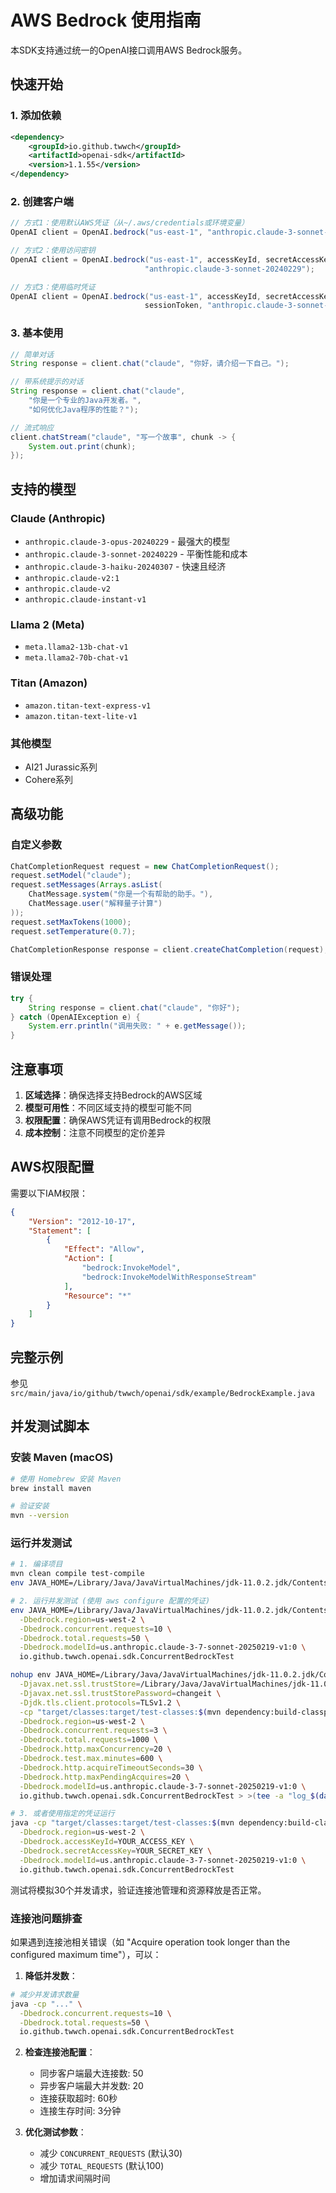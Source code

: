 # AWS Bedrock 使用指南

本SDK支持通过统一的OpenAI接口调用AWS Bedrock服务。

## 快速开始

### 1. 添加依赖

```xml
<dependency>
    <groupId>io.github.twwch</groupId>
    <artifactId>openai-sdk</artifactId>
    <version>1.1.55</version>
</dependency>
```

### 2. 创建客户端

```java
// 方式1：使用默认AWS凭证（从~/.aws/credentials或环境变量）
OpenAI client = OpenAI.bedrock("us-east-1", "anthropic.claude-3-sonnet-20240229");

// 方式2：使用访问密钥
OpenAI client = OpenAI.bedrock("us-east-1", accessKeyId, secretAccessKey, 
                              "anthropic.claude-3-sonnet-20240229");

// 方式3：使用临时凭证
OpenAI client = OpenAI.bedrock("us-east-1", accessKeyId, secretAccessKey, 
                              sessionToken, "anthropic.claude-3-sonnet-20240229");
```

### 3. 基本使用

```java
// 简单对话
String response = client.chat("claude", "你好，请介绍一下自己。");

// 带系统提示的对话
String response = client.chat("claude", 
    "你是一个专业的Java开发者。", 
    "如何优化Java程序的性能？");

// 流式响应
client.chatStream("claude", "写一个故事", chunk -> {
    System.out.print(chunk);
});
```

## 支持的模型

### Claude (Anthropic)
- `anthropic.claude-3-opus-20240229` - 最强大的模型
- `anthropic.claude-3-sonnet-20240229` - 平衡性能和成本
- `anthropic.claude-3-haiku-20240307` - 快速且经济
- `anthropic.claude-v2:1`
- `anthropic.claude-v2`
- `anthropic.claude-instant-v1`

### Llama 2 (Meta)
- `meta.llama2-13b-chat-v1`
- `meta.llama2-70b-chat-v1`

### Titan (Amazon)
- `amazon.titan-text-express-v1`
- `amazon.titan-text-lite-v1`

### 其他模型
- AI21 Jurassic系列
- Cohere系列

## 高级功能

### 自定义参数

```java
ChatCompletionRequest request = new ChatCompletionRequest();
request.setModel("claude");
request.setMessages(Arrays.asList(
    ChatMessage.system("你是一个有帮助的助手。"),
    ChatMessage.user("解释量子计算")
));
request.setMaxTokens(1000);
request.setTemperature(0.7);

ChatCompletionResponse response = client.createChatCompletion(request);
```

### 错误处理

```java
try {
    String response = client.chat("claude", "你好");
} catch (OpenAIException e) {
    System.err.println("调用失败: " + e.getMessage());
}
```

## 注意事项

1. **区域选择**：确保选择支持Bedrock的AWS区域
2. **模型可用性**：不同区域支持的模型可能不同
3. **权限配置**：确保AWS凭证有调用Bedrock的权限
4. **成本控制**：注意不同模型的定价差异

## AWS权限配置

需要以下IAM权限：

```json
{
    "Version": "2012-10-17",
    "Statement": [
        {
            "Effect": "Allow",
            "Action": [
                "bedrock:InvokeModel",
                "bedrock:InvokeModelWithResponseStream"
            ],
            "Resource": "*"
        }
    ]
}
```

## 完整示例

参见 `src/main/java/io/github/twwch/openai/sdk/example/BedrockExample.java`

## 并发测试脚本

### 安装 Maven (macOS)

```bash
# 使用 Homebrew 安装 Maven
brew install maven

# 验证安装
mvn --version
```

### 运行并发测试

```bash
# 1. 编译项目
mvn clean compile test-compile
env JAVA_HOME=/Library/Java/JavaVirtualMachines/jdk-11.0.2.jdk/Contents/Home mvn clean compile test-compile

# 2. 运行并发测试 (使用 aws configure 配置的凭证)
env JAVA_HOME=/Library/Java/JavaVirtualMachines/jdk-11.0.2.jdk/Contents/Home && java -cp "target/classes:target/test-classes:$(mvn dependency:build-classpath -Dmdep.outputFile=/dev/stdout -q)" \
  -Dbedrock.region=us-west-2 \
  -Dbedrock.concurrent.requests=10 \
  -Dbedrock.total.requests=50 \
  -Dbedrock.modelId=us.anthropic.claude-3-7-sonnet-20250219-v1:0 \
  io.github.twwch.openai.sdk.ConcurrentBedrockTest

nohup env JAVA_HOME=/Library/Java/JavaVirtualMachines/jdk-11.0.2.jdk/Contents/Home && java \
  -Djavax.net.ssl.trustStore=/Library/Java/JavaVirtualMachines/jdk-11.0.2.jdk/Contents/Home/lib/security/cacerts \
  -Djavax.net.ssl.trustStorePassword=changeit \
  -Djdk.tls.client.protocols=TLSv1.2 \
  -cp "target/classes:target/test-classes:$(mvn dependency:build-classpath -Dmdep.outputFile=/dev/stdout -q)" \
  -Dbedrock.region=us-west-2 \
  -Dbedrock.concurrent.requests=3 \
  -Dbedrock.total.requests=1000 \
  -Dbedrock.http.maxConcurrency=20 \
  -Dbedrock.test.max.minutes=600 \
  -Dbedrock.http.acquireTimeoutSeconds=30 \
  -Dbedrock.http.maxPendingAcquires=20 \
  -Dbedrock.modelId=us.anthropic.claude-3-7-sonnet-20250219-v1:0 \
  io.github.twwch.openai.sdk.ConcurrentBedrockTest > >(tee -a "log_$(date +%Y%m%d_%H%M%S).log") 2>&1 &

# 3. 或者使用指定的凭证运行
java -cp "target/classes:target/test-classes:$(mvn dependency:build-classpath -Dmdep.outputFile=/dev/stdout -q)" \
  -Dbedrock.region=us-west-2 \
  -Dbedrock.accessKeyId=YOUR_ACCESS_KEY \
  -Dbedrock.secretAccessKey=YOUR_SECRET_KEY \
  -Dbedrock.modelId=us.anthropic.claude-3-7-sonnet-20250219-v1:0 \
  io.github.twwch.openai.sdk.ConcurrentBedrockTest
```

测试将模拟30个并发请求，验证连接池管理和资源释放是否正常。

### 连接池问题排查

如果遇到连接池相关错误（如 "Acquire operation took longer than the configured maximum time"），可以：

1. **降低并发数**：
```bash
# 减少并发请求数量
java -cp "..." \
  -Dbedrock.concurrent.requests=10 \
  -Dbedrock.total.requests=50 \
  io.github.twwch.openai.sdk.ConcurrentBedrockTest
```

2. **检查连接池配置**：
   - 同步客户端最大连接数: 50
   - 异步客户端最大并发数: 20
   - 连接获取超时: 60秒
   - 连接生存时间: 3分钟

3. **优化测试参数**：
   - 减少 `CONCURRENT_REQUESTS` (默认30)
   - 减少 `TOTAL_REQUESTS` (默认100)
   - 增加请求间隔时间